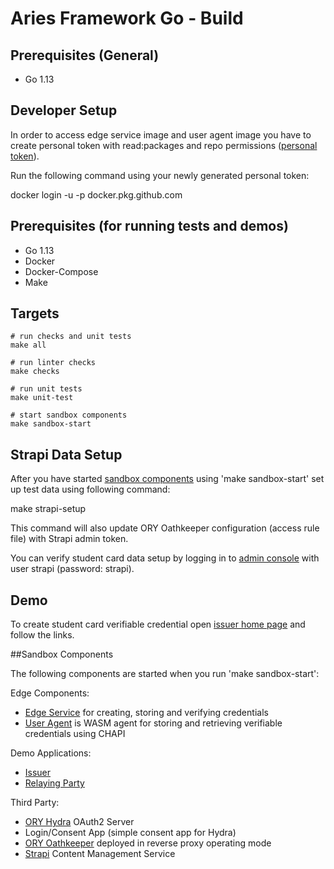 # Aries Framework Go - Build

## Prerequisites (General)
- Go 1.13

## Developer Setup
In order to access edge service image and user agent image you have to create personal token with read:packages and repo permissions ([personal token](https://help.github.com/en/github/authenticating-to-github/creating-a-personal-access-token-for-the-command-line)).
 
Run the following command using your newly generated personal token:

docker login -u <username> -p <github token with read:packages permission> docker.pkg.github.com

## Prerequisites (for running tests and demos)
- Go 1.13
- Docker
- Docker-Compose
- Make

## Targets
```
# run checks and unit tests
make all

# run linter checks
make checks

# run unit tests
make unit-test

# start sandbox components
make sandbox-start
```

## Strapi Data Setup

After you have started [sandbox components](#Sandbox) using 'make sandbox-start' set up test data using following command:

make strapi-setup

This command will also update ORY Oathkeeper configuration (access rule file) with Strapi admin token.

You can verify student card data setup by logging in to [admin console](http://localhost:1337/admin) with user strapi (password: strapi).

## Demo

To create student card verifiable credential open [issuer home page](https://127.0.0.1:5556/) and follow the links.

##Sandbox Components	

The following components are started when you run 'make sandbox-start':

Edge Components:
- [Edge Service](https://github.com/trustbloc/edge-service) for creating, storing and verifying credentials
- [User Agent](https://github.com/trustbloc/edge-agent/tree/master/cmd/user-agent) is WASM agent for storing and retrieving verifiable credentials using CHAPI

Demo Applications:
- [Issuer](https://github.com/trustbloc/edge-sandbox/docs/issuer/README.md)
- [Relaying Party](https://github.com/trustbloc/edge-sandbox/docs/rp/README.md)

Third Party:
- [ORY Hydra](https://www.ory.sh/docs/hydra/) OAuth2 Server 
- Login/Consent App (simple consent app for Hydra)
- [ORY Oathkeeper](https://www.ory.sh/docs/oathkeeper/#reverse-proxy) deployed in reverse proxy operating mode
- [Strapi](https://strapi.io/documentation/3.0.0-beta.x/getting-started/introduction.html) Content Management Service